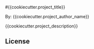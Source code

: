 #{{cookiecutter.project_title}}

By: {{cookiecutter.project_author_name}}

{{cookiecutter.project_description}}

## License